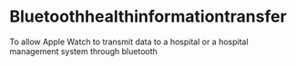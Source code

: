 # Bluetoothhealthinformationtransfer
To allow  Apple Watch to transmit data to a hospital or a hospital management system through bluetooth 
